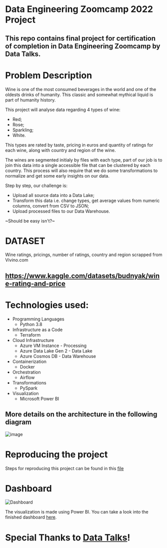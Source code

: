 # Data Engineering Zoomcamp 2022 Project

## This repo contains final project for certification of completion in Data Engineering Zoomcamp by Data Talks.  

# Problem Description

Wine is one of the most consumed beverages in the world and one of the oldests drinks of humanity. This classic and somewhat mythical liquid is part of humanity history. 

This project will analyse data regarding 4 types of wine: 
* Red; 
* Rose; 
* Sparkling; 
* White. 

This types are rated by taste, pricing in euros and quantity of ratings for each wine, along with country and region of the wine.

The wines are segmented initialy by files with each type, part of our job is to join this data into a single accessible file that can be clustered by each country. 
This process will also require that we do some transformations to normalize and get some early insights on our data.

Step by step, our challenge is:
* Upload all source data into a Data Lake;
* Transform this data i.e. change types, get average values from numeric columns, convert from CSV to JSON;
* Upload processed files to our Data Warehouse.

~Should be easy isn't?~

# DATASET

Wine ratings, pricings, number of ratings, country and region scrapped from Vivino.com

## https://www.kaggle.com/datasets/budnyak/wine-rating-and-price

# Technologies used: 

* Programming Languages
    * Python 3.8
* Infrastructure as a Code
    * Terraform
* Cloud Infrastructure
    * Azure VM Instance - Processing
    * Azure Data Lake Gen 2 - Data Lake
    * Azure Cosmos DB - Data Warehouse
* Containerization
    * Docker
* Orchestration
    * Airflow
* Transformations
    * PySpark
* Visualization
    * Microsoft Power BI

## More details on the architecture in the following diagram

![image](https://user-images.githubusercontent.com/58035475/163897728-cf139886-993e-4992-b107-b52ed6a32285.png)

# Reproducing the project

Steps for reproducing this project can be found in this [file](/steps.md)

# Dashboard

![Dashboard](/images/dashboard.png)

The visualization is made using Power BI. You can take a look into the finished dashboard [here](https://app.powerbi.com/view?r=eyJrIjoiN2Y2NmMwZmUtNGFhNS00N2IzLTk2NWUtNjQyMTRhMWNhNDI2IiwidCI6IjA0NDc2NjVjLWViZTUtNDJiMy05ODU1LTRkMDdmY2M0YzBmZCJ9&pageName=ReportSection).



# Special Thanks to [Data Talks](https://datatalks.club/)! 
